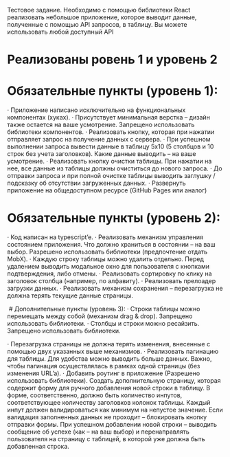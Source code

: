 Тестовое задание. 
Необходимо с помощью библиотеки React реализовать небольшое
приложение, которое выводит данные, полученные с помощью API запросов, в
таблицу. Вы можете использовать любой доступный API

# Реализованы ровень 1 и уровень 2

# Обязательные пункты (уровень 1):
· Приложение написано исключительно на функциональных компонентах
(хуках).
· Присутствует минимальная верстка – дизайн также остается на ваше
усмотрение. Запрещено использовать библиотеки компонентов.
· Реализовать кнопку, которая при нажатии отправляет запрос на получение
данных с сервера.
· При успешном выполнении запроса вывести данные в таблицу 5х10 (5
столбцов и 10 строк без учета заголовков). Какие данные выводить – на
ваше усмотрение.
· Реализовать кнопку очистки таблицы. При нажатии на нее, все данные из
таблицы должны очиститься до нового запроса.
· До отправки запроса и при полной очистке таблицы выводить заглушку /
подсказку об отсутствии загруженных данных.
· Развернуть приложение на общедоступном ресурсе (GitHub Pages или аналог)
 
# Обязательные пункты (уровень 2):
· Код написан на typescript’e.
· Реализовать механизм управления состоянием приложения. Что должно
храниться в состоянии – на ваш выбор. Разрешено использовать
библиотеки (предпочтение отдать MobX).
· Каждую строку таблицы можно удалить отдельно. Перед удалением
выводить модальное окно для пользователя с кнопками подтверждения,
либо отмены.
· Реализовать сортировку по клику на заголовок столбца (например, по
алфавиту).
· Реализовать прелоадер загрузки данных.
· Реализовать механизм сохранения – перезагрузка не должна терять
текущие данные страницы.

 # Дополнительные пункты (уровень 3):
· Строки таблицы можно перемещать между собой (механизм drag &amp; drop).
Запрещено использовать библиотеки.
· Столбцы и строки можно ресайзить. Запрещено использовать библиотеки.

· Перезагрузка страницы не должна терять изменения, внесенные с
помощью двух указанных выше механизмов.
· Реализовать пагинацию для таблицы. Для удобства можно выводить
больше данных. Важно, чтобы пагинация осуществлялась в рамках одной
страницы (без изменения URL’a).
· Добавить роутинг в приложение (Разрешено использовать библиотеки).
Создать дополнительную страницу, которая содержит форму для ручного
добавления новой строки в таблицу. В форме, соответственно, должно
быть количество инпутов, соответствующее количеству заголовков колонок
таблицы. Каждый инпут должен валидироваться как минимум на непустое
значение. Если валидация заполненных данных не проходит – блокировать
кнопку отправки формы. При успешном добавлении новой строки –
выводить сообщение об успехе (как – на ваш выбор) и перенаправлять
пользователя на страницу с таблицей, в которой уже должна быть
добавленная строка.
